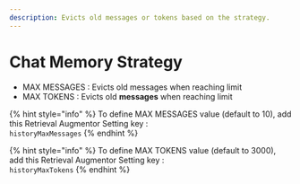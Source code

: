 ```yaml
---
description: Evicts old messages or tokens based on the strategy.
---
```


# Chat Memory Strategy

* MAX MESSAGES : Evicts old messages when reaching limit
* MAX TOKENS : Evicts old **messages** when reaching limit

{% hint style="info" %}
To define MAX MESSAGES value (default to 10), add this Retrieval Augmentor Setting key :\
`historyMaxMessages`
{% endhint %}

{% hint style="info" %}
To define MAX TOKENS value (default to 3000), add this Retrieval Augmentor Setting key :\
`historyMaxTokens`
{% endhint %}

